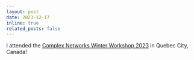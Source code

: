 ```yaml
---
layout: post
date: 2023-12-17
inline: true
related_posts: false
---
```


I attended the [Complex Networks Winter Workshop 2023](https://x.com/cnwws) in Quebec City, Canada!